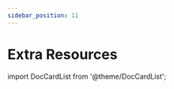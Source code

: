 ```yaml
---
sidebar_position: 11
---
```


# Extra Resources

import DocCardList from '@theme/DocCardList';

<DocCardList />
